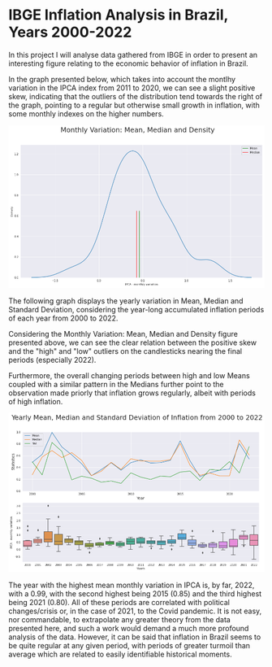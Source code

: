 # IBGE Inflation Analysis in Brazil, Years 2000-2022


In this project I will analyse data gathered from IBGE in order to present an interesting figure relating to the economic behavior of inflation in Brazil. 


In the graph presented below, which takes into account the montlhy variation in the IPCA index from 2011 to 2020, we can see a slight positive skew, indicating that the outliers of the distribution tend towards the right of the graph, pointing to a regular but otherwise small growth in inflation, with some monthly indexes on the higher numbers. 


![](images/GRAPH1.png)


The following graph displays the yearly variation in Mean, Median and Standard Deviation, considering the year-long accumulated inflation periods of each year from 2000 to 2022.


Considering the Monthly Variation: Mean, Median and Density figure presented above, we can see the clear relation between the positive skew and the "high" and "low" outliers on the candlesticks nearing the final periods (especially 2022). 


Furthermore, the overall changing periods between high and low Means coupled with a similar pattern in the Medians further point to the observation made priorly that inflation grows regularly, albeit with periods of high inflation. 


![](images/GRAPH2.png)


The year with the highest mean monthly variation in IPCA is, by far, 2022, with a 0.99, with the second highest being 2015 (0.85) and the third highest being 2021 (0.80). All of these periods are correlated with political changes/crisis or, in the case of 2021, to the Covid pandemic. It is not easy, nor commandable, to extrapolate any greater theory from the data presented here, and such a work would demand a much more profound analysis of the data. However, it can be said that inflation in Brazil seems to be quite regular at any given period, with periods of greater turmoil than average which are related to easily identifiable historical moments. 
